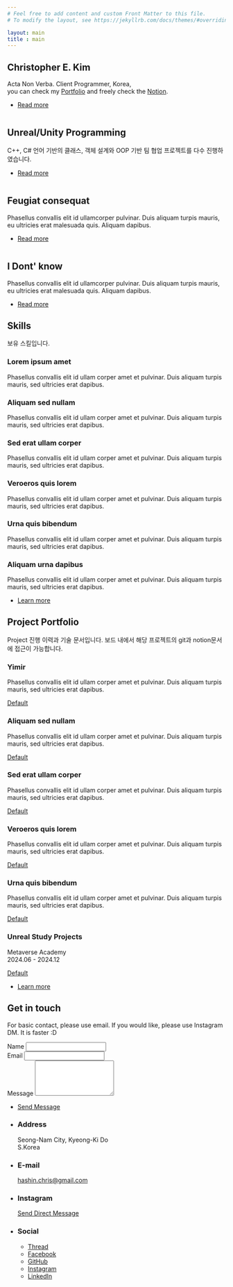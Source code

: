 ```yaml
---
# Feel free to add content and custom Front Matter to this file.
# To modify the layout, see https://jekyllrb.com/docs/themes/#overriding-theme-defaults

layout: main
title : main
---
```

<!--
<h2>{{site.user_intro}}</h2>

site. 정보에 대하여 _config.yml 파일에서 가져와 사용할 수 있음음

-->
<!-- Wrapper -->
<div id="wrapper">
	<!-- Intro -->
	<section id="intro" class="wrapper style1 fullscreen fade-up">
		<div class="inner">
			<h1>Christopher E. Kim</h1>
			<p>Acta Non Verba. Client Programmer, Korea,<br />
			you can check my <a href="https://docs.google.com/presentation/d/13J-MnwrgPgfU2jwf6v93c9R0agV_jxGihZqSIJ-F_E0/edit?usp=sharing">Portfolio</a> and freely check the <a href="https://hashinkim.notion.site/Portfolio-11b1ba272aac803cb508c7735798df54?pvs=4">Notion</a>.</p>
			<ul class="actions">
				<li><a href="#one" class="button scrolly">Read more</a></li>
			</ul>
		</div>
	</section>
	<!-- One -->
	<section id="one" class="wrapper style2 spotlights">
		<section>
			<a href="#" class="image"><img src="images/pic01.jpg" alt="" data-position="center center" /></a>
			<div class="content">
				<div class="inner">
					<h2>Unreal/Unity Programming</h2>
					<p>C++, C# 언어 기반의 클래스, 객체 설계와 OOP 기반 팀 협업 프로젝트를 다수 진행하였습니다. </p>
					<ul class="actions">
						<li><a href="generic.html" class="button">Read more</a></li>
					</ul>
				</div>
			</div>
		</section>
		<section>
			<a href="#" class="image"><img src="images/pic02.jpg" alt="" data-position="top center" /></a>
			<div class="content">
				<div class="inner">
					<h2>Feugiat consequat</h2>
					<p>Phasellus convallis elit id ullamcorper pulvinar. Duis aliquam turpis mauris, eu ultricies erat malesuada quis. Aliquam dapibus.</p>
					<ul class="actions">
						<li><a href="generic.html" class="button">Read more</a></li>
					</ul>
				</div>
			</div>
		</section>
		<section>
			<a href="#" class="image"><img src="images/pic03.jpg" alt="" data-position="25% 25%" /></a>
			<div class="content">
				<div class="inner">
					<h2>I Dont' know</h2>
					<p>Phasellus convallis elit id ullamcorper pulvinar. Duis aliquam turpis mauris, eu ultricies erat malesuada quis. Aliquam dapibus.</p>
					<ul class="actions">
						<li><a href="generic.html" class="button">Read more</a></li>
					</ul>
				</div>
			</div>
		</section>
	</section>
	<!-- Two -->
	<section id="two" class="wrapper style3 fade-up">
		<div class="inner">
			<h2>Skills</h2>
			<p> 보유 스킬입니다. </p>
			<div class="features">
				<section>
					<span class="icon solid major fa-code"></span>
					<h3>Lorem ipsum amet</h3>
					<p>Phasellus convallis elit id ullam corper amet et pulvinar. Duis aliquam turpis mauris, sed ultricies erat dapibus.</p>
				</section>
				<section>
					<span class="icon solid major fa-lock"></span>
					<h3>Aliquam sed nullam</h3>
					<p>Phasellus convallis elit id ullam corper amet et pulvinar. Duis aliquam turpis mauris, sed ultricies erat dapibus.</p>
				</section>
				<section>
					<span class="icon solid major fa-cog"></span>
					<h3>Sed erat ullam corper</h3>
					<p>Phasellus convallis elit id ullam corper amet et pulvinar. Duis aliquam turpis mauris, sed ultricies erat dapibus.</p>
				</section>
				<section>
					<span class="icon solid major fa-desktop"></span>
					<h3>Veroeros quis lorem</h3>
					<p>Phasellus convallis elit id ullam corper amet et pulvinar. Duis aliquam turpis mauris, sed ultricies erat dapibus.</p>
				</section>
				<section>
					<span class="icon solid major fa-link"></span>
					<h3>Urna quis bibendum</h3>
					<p>Phasellus convallis elit id ullam corper amet et pulvinar. Duis aliquam turpis mauris, sed ultricies erat dapibus.</p>
				</section>
				<section>
					<span class="icon major fa-gem"></span>
					<h3>Aliquam urna dapibus</h3>
					<p>Phasellus convallis elit id ullam corper amet et pulvinar. Duis aliquam turpis mauris, sed ultricies erat dapibus.</p>
				</section>
			</div>
			<ul class="actions">
				<li><a href="generic.html" class="button">Learn more</a></li>
			</ul>
		</div>
	</section>
<!-- Three -->
	<!-- 폴더 이름이랑 markdown파일이 일치해야 합니다 -->
	<section id="three" class="wrapper style1 fade-up">
		<div class="inner">
			<h2>Project Portfolio</h2>
			<p>Project 진행 이력과 기술 문서입니다. 보드 내에서 해당 프로젝트의 git과 notion문서에 접근이 가능합니다.</p>
			<div class="features">
				<section>
					<span class="icon solid major fa-code"></span>
					<h3>Yimir</h3>
					<p>Phasellus convallis elit id ullam corper amet et pulvinar. Duis aliquam turpis mauris, sed ultricies erat dapibus.</p>
                    <a href="board_1" class="button">Default</a>
                </section>
				<section>
					<span class="icon solid major fa-lock"></span>
					<h3>Aliquam sed nullam</h3>
					<p>Phasellus convallis elit id ullam corper amet et pulvinar. Duis aliquam turpis mauris, sed ultricies erat dapibus.</p>
                    <a href="board_2" class="button">Default</a>
				</section>
				<section>
					<span class="icon solid major fa-cog"></span>
					<h3>Sed erat ullam corper</h3>
					<p>Phasellus convallis elit id ullam corper amet et pulvinar. Duis aliquam turpis mauris, sed ultricies erat dapibus.</p>
                    <a href="board_3" class="button">Default</a>
				</section>
				<section>
					<span class="icon solid major fa-desktop"></span>
					<h3>Veroeros quis lorem</h3>
					<p>Phasellus convallis elit id ullam corper amet et pulvinar. Duis aliquam turpis mauris, sed ultricies erat dapibus.</p>
                    <a href="board_4" class="button">Default</a>
				</section>
				<section>
					<span class="icon solid major fa-link"></span>
					<h3>Urna quis bibendum</h3>
					<p>Phasellus convallis elit id ullam corper amet et pulvinar. Duis aliquam turpis mauris, sed ultricies erat dapibus.</p>
                    <a href="board_5" class="button">Default</a>
				</section>
				<section>
					<span class="icon major fa-gem"></span>
					<h3>Unreal Study Projects</h3>
					<p>Metaverse Academy <br /> 2024.06 - 2024.12 </p>
                    <a href="board_6" class="button">Default</a>
				</section>
			</div>
			<ul class="actions">
				<li><a href="generic.html" class="button">Learn more</a></li>
			</ul>
		</div>
	</section>
	<!-- Four -->
	<section id="four" class="wrapper style1 fade-up">
		<div class="inner">
			<h2>Get in touch</h2>
			<p>For basic contact, please use email. If you would like, please use Instagram DM. It is faster :D </p>
			<div class="split style1">
				<section>
					<form method="post" action="#">
						<div class="fields">
							<div class="field half">
								<label for="name">Name</label>
								<input type="text" name="name" id="name" />
							</div>
							<div class="field half">
								<label for="email">Email</label>
								<input type="text" name="email" id="email" />
							</div>
							<div class="field">
								<label for="message">Message</label>
								<textarea name="message" id="message" rows="5"></textarea>
							</div>
						</div>
						<ul class="actions">
							<li><a href="https://christopher-emunah-kim.github.io/" class="button submit">Send Message</a></li>
						</ul>
					</form>
				</section>
				<section>
					<ul class="contact">
						<li>
							<h3>Address</h3>
							<span>Seong-Nam City, Kyeong-Ki Do<br />
							S.Korea</span>
						</li>
						<li>
							<h3>E-mail</h3>
							<a href="#">hashin.chris@gmail.com</a>
						</li>
						<li>
							<h3>Instagram</h3>
							<a href="https://www.instagram.com/_shin_eee/">Send Direct Message</a>
						</li>
						<li>
							<h3>Social</h3>
							<ul class="icons">
								<li><a href="https://www.instagram.com/_shin_eee/" class="icon brands fa-twitter"><span class="label">Thread</span></a></li>
								<li><a href="https://www.instagram.com/_shin_eee/" class="icon brands fa-facebook-f"><span class="label">Facebook</span></a></li>
								<li><a href="https://github.com/Christopher-Emunah-Kim" class="icon brands fa-github"><span class="label">GitHub</span></a></li>
								<li><a href="https://www.instagram.com/_shin_eee/" class="icon brands fa-instagram"><span class="label">Instagram</span></a></li>
								<li><a href="https://www.linkedin.com/in/kim-hashin/" class="icon brands fa-linkedin-in"><span class="label">LinkedIn</span></a></li>
							</ul>
						</li>
					</ul>
				</section>
			</div>
		</div>
	</section>
    
</div>